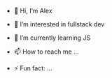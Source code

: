 - 👋 Hi, I’m Alex
- 👀 I’m interested in fullstack dev
- 🌱 I’m currently learning JS
- 📫 How to reach me ...

- ⚡ Fun fact: ...

<!---
AlexandruH97/AlexandruH97 is a ✨ special ✨ repository because its `README.md` (this file) appears on your GitHub profile.
You can click the Preview link to take a look at your changes.
--->
